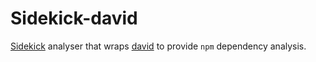# Sidekick-david

[Sidekick](https://sidekickjs.com) analyser that wraps [david](https://github.com/alanshaw/david) to provide `npm` dependency analysis.
